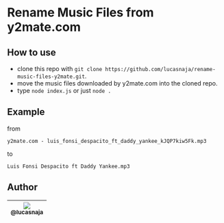 # Rename Music Files from y2mate.com

## How to use

- clone this repo with `git clone https://github.com/lucasnaja/rename-music-files-y2mate.git`.
- move the music files downloaded by y2mate.com into the cloned repo.
- type `node index.js` or just `node .`

## Example

from

`y2mate.com - luis_fonsi_despacito_ft_daddy_yankee_kJQP7kiw5Fk.mp3`

to

`Luis Fonsi Despacito ft Daddy Yankee.mp3`

## Author

| [<img src="https://avatars3.githubusercontent.com/u/13838273?v=3&s=115"><br><sub>@lucasnaja</sub>](https://github.com/lucasnaja) |
| :---: |
